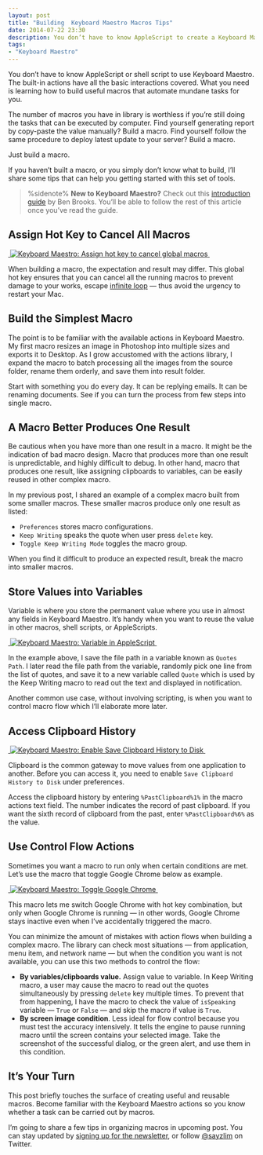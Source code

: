 ```yaml
---
layout: post
title: "Building  Keyboard Maestro Macros Tips"
date: 2014-07-22 23:30
description: You don’t have to know AppleScript to create a Keyboard Maestro macro. What you need is learning how to build useful macros that automate mundane tasks for you.
tags:
- "Keyboard Maestro"
---
```


You don’t have to know AppleScript or shell script to use Keyboard Maestro. The built-in actions have all the basic interactions covered. What you need is learning how to build useful macros that automate mundane tasks for you.

<!-- more -->

The number of macros you have in library is worthless if you’re still doing the tasks that can be executed by computer. Find yourself generating report by copy-paste the value manually? Build a macro. Find yourself follow the same procedure to deploy latest update to your server? Build a macro.

Just build a macro.

If you haven’t built a macro, or you simply don’t know what to build, I’ll share some tips that can help you getting started with this set of tools.

> %sidenote%
> **New to Keyboard Maestro?** Check out this [introduction guide][1] by Ben Brooks. You’ll be able to follow the rest of this article once you’ve read the guide.

## Assign Hot Key to Cancel All Macros

[ ![Keyboard Maestro: Assign hot key to cancel global macros][image-1] ][2]

When building a macro, the expectation and result may differ. This global hot key ensures that you can cancel all the running macros to prevent damage to your works, escape [infinite loop][3] — thus avoid the urgency to restart your Mac.

## Build the Simplest Macro
The point is to be familiar with the available actions in Keyboard Maestro. My first macro resizes an image in Photoshop into multiple sizes and exports it to Desktop. As I grow accustomed with the actions library, I expand the macro to batch processing all the images from the source folder, rename them orderly, and save them into result folder.

Start with something you do every day. It can be replying emails. It can be renaming documents. See if you can turn the process from few steps into single macro. 

## A Macro Better Produces One Result
Be cautious when you have more than one result in a macro. It might be the indication of bad macro design. Macro that produces more than one result is unpredictable, and highly difficult to debug. In other hand, macro that produces one result, like assigning clipboards to variables, can be easily reused in other complex macro.

In my previous post, I shared an example of a complex macro built from some smaller macros. These smaller macros produce only one result as listed:

- `Preferences` stores macro configurations.
- `Keep Writing` speaks the quote when user press `delete` key.
- `Toggle Keep Writing Mode` toggles the macro group.

When you find it difficult to produce an expected result, break the macro into smaller macros.

## Store Values into Variables
Variable is where you store the permanent value where you use in almost any fields in Keyboard Maestro. It’s handy when you want to reuse the value in other macros, shell scripts, or AppleScripts.

[ ![Keyboard Maestro: Variable in AppleScript][image-2] ][4]

In the example above, I save the file path in a variable known as `Quotes Path`.  I later read the file path from the variable, randomly pick one line from the list of quotes, and save it to a new variable called `Quote` which is used by the Keep Writing macro to read out the text and displayed in notification.

Another common use case, without involving scripting,  is when you want to control macro flow which I’ll elaborate more later.

## Access Clipboard History

[ ![Keyboard Maestro: Enable Save Clipboard History to Disk][image-3] ][5]

Clipboard is the common gateway to move values from one application to another. Before you can access it, you need to enable `Save Clipboard History to Disk` under  preferences.

Access the clipboard history by entering `%PastClipboard%1%`  in the macro actions text field. The number indicates the record of past clipboard. If you want the sixth record of clipboard from the past,  enter `%PastClipboard%6%` as the value.

## Use Control Flow Actions

Sometimes you want a macro to run only when certain conditions are met. Let’s use the macro that toggle Google Chrome below as example.

[ ![Keyboard Maestro: Toggle Google Chrome][image-4] ][6]

This macro lets me switch Google Chrome with hot key combination, but  only when Google Chrome is running — in other words, Google Chrome stays inactive even when I’ve accidentally triggered the macro.  

You can minimize the amount of mistakes with action flows when building a complex macro. The library can check most situations — from application, menu item, and network name — but when the condition you want is not available, you can use this two methods to control the flow:

- **By variables/clipboards value.** Assign value to variable. In Keep Writing macro, a user may cause the macro to read out the quotes simultaneously by pressing `delete` key multiple times. To prevent that from happening, I have the macro to check the value of `isSpeaking` variable — `True` or `False` — and skip the macro if value is `True`.
- **By screen image condition**. Less ideal for flow control because you must test the accuracy intensively. It tells the engine to pause running macro until the screen contains your selected image. Take the screenshot of the successful dialog, or the green alert, and use them in this condition.

## It’s Your Turn

This post briefly touches the surface of creating useful and reusable macros. Become familiar with the Keyboard Maestro actions so you know whether a task can be carried out by macros.

I’m going to share a few tips in organizing macros in upcoming post. You can stay updated by [signing up for the newsletter][7], or follow [@sayzlim][8] on Twitter.

[1]:	https://brooksreview.net/2012/11/km-basics/ "The Keyboard Maestro Basics — The Brooks Review"
[2]:	http://images.sayzlim.net/2014/07/keyboard_maestro_cancel_macros.jpg "Keyboard Maestro: Assign hot key to cancel global macros"
[3]:	http://en.wikipedia.org/wiki/Infinite_loop "Infinite loop - Wikipedia, the free encyclopedia"
[4]:	http://images.sayzlim.net/2014/07/keyboard_maestro_variable.jpg "Keyboard Maestro: Variable in AppleScript"
[5]:	http://images.sayzlim.net/2014/07/keyboard_maestro_save_clipboard.jpg "Keyboard Maestro: Enable Save Clipboard History to Disk"
[6]:	http://images.sayzlim.net/2014/07/keyboard_maestro_toggle_chrome.jpg "Keyboard Maestro: Toggle Google Chrome"
[7]:	http://sayzlim.net/subscribe "Subscribe - Sayz Lim"
[8]:	https://twitter.com/sayzlim "Sayz Lim (sayzlim) on Twitter"

[image-1]:	http://images.sayzlim.net/2014/07/keyboard_maestro_cancel_macros.jpg "Keyboard Maestro: Assign hot key to cancel global macros"
[image-2]:	http://images.sayzlim.net/2014/07/keyboard_maestro_variable.jpg "Keyboard Maestro: Variable in AppleScript"
[image-3]:	http://images.sayzlim.net/2014/07/keyboard_maestro_save_clipboard.jpg "Keyboard Maestro: Enable Save Clipboard History to Disk"
[image-4]:	http://images.sayzlim.net/2014/07/keyboard_maestro_toggle_chrome.jpg "Keyboard Maestro: Toggle Google Chrome"